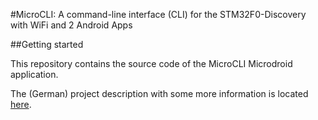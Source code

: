 #MicroCLI: A command-line interface (CLI) for the STM32F0-Discovery with WiFi and 2 Android Apps

##Getting started

This repository contains the source code of the MicroCLI Microdroid application.

The (German) project description with some more information is located [here](http://www.jann.cc/2012/08/13/microcli_befehlsinterpreter_auf_einem_stm32f0_discovery.html).
